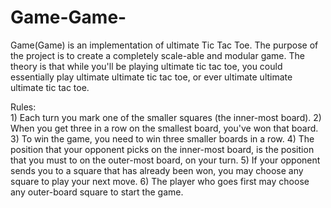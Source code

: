 Game-Game-
==========

Game(Game) is an implementation of ultimate Tic Tac Toe. The purpose of the project is to create a completely scale-able and modular game. The theory is that while you'll be playing ultimate tic tac toe, you could essentially play ultimate ultimate tic tac toe, or ever ultimate ultimate ultimate tic tac toe.

Rules:
  <br>1) Each turn you mark one of the smaller squares (the inner-most board).
  2) When you get three in a row on the smallest board, you've won that board.
  3) To win the game, you need to win three smaller boards in a row.
  4) The position that your opponent picks on the inner-most board, is the position that you must to on the outer-most board, on      your turn.
  5) If your opponent sends you to a square that has already been won, you may choose any square to play your next move.
  6) The player who goes first may choose any outer-board square to start the game.
